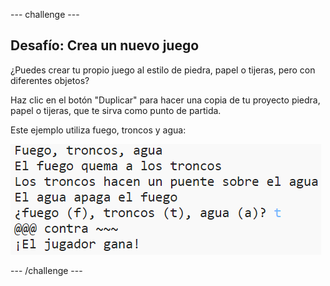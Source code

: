 \--- challenge \---

## Desafío: Crea un nuevo juego

¿Puedes crear tu propio juego al estilo de piedra, papel o tijeras, pero con diferentes objetos?

Haz clic en el botón "Duplicar" para hacer una copia de tu proyecto piedra, papel o tijeras, que te sirva como punto de partida.

Este ejemplo utiliza fuego, troncos y agua:

![captura de pantalla](images/rps-fire.png)

\--- /challenge \---